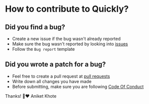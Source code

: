 # How to contribute to Quickly?

## Did you find a bug?
* Create a new issue if the bug wasn't already reported
* Make sure the bug wasn't reported by looking into <a href="https://github.com/Aniketkhote/Quickly/issues">issues</a>
* Follow the `Bug report` template

## Did you wrote a patch for a bug?
* Feel free to create a pull request at <a href="https://github.com/Aniketkhote/Quickly/pulls">pull requests</a>
* Write down all changes you have made
* Before submitting, make sure you are following <a href="https://github.com/Aniketkhote/Quickly/blob/develop/CODE_OF_CONDUCT.md">Code Of Conduct</a>

Thanks! 🙂❤️
Aniket Khote
